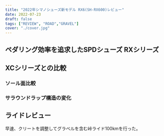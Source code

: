 ```yaml
---
title: "2022年シマノシューズ新モデル RX6(SH-RX600)レビュー"
date: 2022-07-23
draft: false
tags: ["REVIEW", "ROAD","GRAVEL"]
cover: "./cover.jpg"
---
```


## ペダリング効率を追求したSPDシューズ RXシリーズ

## XCシリーズとの比較

### ソール面比較

### サラウンドラップ構造の変化

## ライドレビュー

早速、クリートを調整してグラベルを含む峠ライド100kmを行った。
